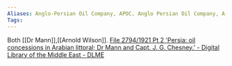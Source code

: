 ```yaml
---
Aliases: Anglo-Persian Oil Company, APOC, Anglo Persian Oil Company, A.P.O.C, BP
Tags:
---
```


Both [[Dr Mann]],[[Arnold Wilson]]. [File 2794/1921 Pt 2 'Persia: oil concessions in Arabian littoral; Dr Mann and Capt. J. G. Chesney.' - Digital Library of the Middle East - DLME](https://dlmenetwork.org/library/catalog/81055%2Fvdc_100087945986.0x000001_dlme)
